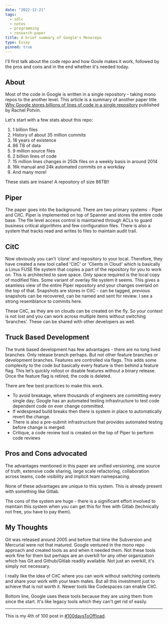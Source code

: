 ```yaml
---
date: "2022-12-21"
tags:
  - sdlc
  - notes
  - programming
  - research-paper
title: A brief summary of Google's Monorepo
type: Essay
pinned: true
---
```


I'll first talk about the code repo and how Goole makes it work, followed by the pros and cons and in the end whether it's needed today.

## About

Most of the code in Google is written in a single repository - taking mono repos to the another level. This article is a summary of another paper title [Why Google stores billions of lines of code in a single repository](https://dl.acm.org/doi/10.1145/2854146) published by Rachel Potvin.

Let's start with a few stats about this repo:

1. 1 billion files
2. History of about 35 million commits
3. 18 years of existence
4. 86 TB of data
5. 9 million source files
6. 2 billion lines of code
7. 15 million lines changes in 250k files on a weekly basis in around 2014
8. 16k manual and 24k automated commits on a workday
9. And many more!

These stats are insane! A repository of size 86TB!!

## Piper

The paper goes into the background. There are two primary systems - Piper and CitC. Piper is implemented on top of Spanner and stores the entire code base. The file level access control is maintained through ACLs to guard business critical algorithms and few configuration files. There is also a system that tracks read and writes to files to maintain audit trail.

## CitC

Now obviously you can’t ‘clone’ and repository to your local. Therefore, they have created a new tool called 'CitC' or 'Clients in Cloud' which is basically a Linux FUSE file system that copies a part of the repository for you to work on. This is architected to save space. Only space required is the local copy of modified files. Some variant of overlay file system it seems. This gives a seamless view of the entire Piper repository and your changes overlaid on the top of that. Snapshots are stores in CitC - can be tagged, previous snapshots can be recovered, can be named and sent for review. I see a strong resemblance to commits here.

These CitC, as they are on clouds can be created on the fly. So your context is not lost and you can work across multiple items without switching ‘branches’. These can be shared with other developers as well.

## Truck Based Development

The trunk based development has few advantages - there are no long lived branches. Only release branch perhaps. But not other feature branches or development branches. Features are controlled via flags. This adds some complexity to the code but basically every feature is then behind a feature flag. This let’s quickly rollout or disable features without a binary release. Once the feature flag is retired, the code is deleted.

There are few best practices to make this work.

- To avoid breakage, where thousands of engineers are committing every single day; Google has an automated testing infrastructure to test code dependent code on ever change committed.
- If widespread build breaks then there is system in place to automatically revert the change.
- There is also a pre-submit infrastructure that provides automated testing before change is merged.
- Critique, a code review tool is created on the top of Piper to perform code reviews

## Pros and Cons advocated

The advantages mentioned in this paper are unified versioning, one source of truth, extensive code sharing, large scale refactoring, collaboration across teams, code visibility and implicit team namepsacing.

None of these advantages are unique to this system. This is already present with something like Gitlab.

The cons of the system are huge - there is a significant effort involved to maintain this system when you can get this for free with Gitlab (technically not free, you have to pay them).

## My Thoughts
Git was released around 2005 and before that time the Subversion and Mercurial were not that matured. Google ventured in the mono repo approach and created tools as and when it needed them. Not these tools work fine for them but perhaps are an overkill for any other organization which has Git and Github/Gitlab readily available. Not just an overkill, it's simply not necessary.

I really like the idea of CitC where you can work without switching contexts and share your work with your team mates. But all this investment just to achieve that is not worth it. Newer tools like Codespaces can enable CitC.

Bottom line, Google uses these tools because they are using them from since the start. It's like legacy tools which they can't get rid of easily. 

---

This is my 4th of 100 post in [#100daysToOffload](https://100daystooffload.com/).
